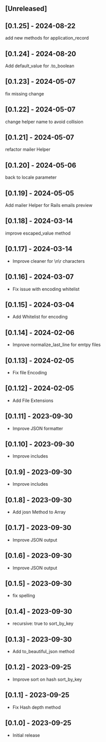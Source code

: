 ## [Unreleased]

## [0.1.25] - 2024-08-22

add new methods for application_record

## [0.1.24] - 2024-08-20

Add default_value for .to_boolean

## [0.1.23] - 2024-05-07

fix missing change

## [0.1.22] - 2024-05-07

change helper name to avoid collision

## [0.1.21] - 2024-05-07

refactor mailer Helper

## [0.1.20] - 2024-05-06

back to locale parameter

## [0.1.19] - 2024-05-05

Add mailer Helper for Rails emails preview

## [0.1.18] - 2024-03-14

improve escaped_value method

## [0.1.17] - 2024-03-14

- Improve cleaner for \n\r characters

## [0.1.16] - 2024-03-07

- Fix issue with encoding whitelist

## [0.1.15] - 2024-03-04

- Add Whitelist for encoding

## [0.1.14] - 2024-02-06

- Improve normalize_last_line for emtpy files

## [0.1.13] - 2024-02-05

- Fix file Encoding

## [0.1.12] - 2024-02-05

- Add File Extensions

## [0.1.11] - 2023-09-30

- Improve JSON formatter

## [0.1.10] - 2023-09-30

- Improve includes

## [0.1.9] - 2023-09-30

- Improve includes

## [0.1.8] - 2023-09-30

- Add josn Method to Array

## [0.1.7] - 2023-09-30

- Improve JSON output

## [0.1.6] - 2023-09-30

- Improve JSON output

## [0.1.5] - 2023-09-30

- fix spelling

## [0.1.4] - 2023-09-30

- recursive: true to sort_by_key

## [0.1.3] - 2023-09-30

- Add to_beautiful_json method

## [0.1.2] - 2023-09-25

- Improve sort on hash sort_by_key

## [0.1.1] - 2023-09-25

- Fix Hash depth method

## [0.1.0] - 2023-09-25

- Initial release
